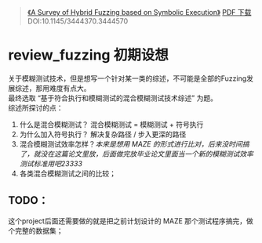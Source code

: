 >[《A Survey of Hybrid Fuzzing based on Symbolic Execution》](https://dl.acm.org/doi/abs/10.1145/3444370.3444570)
>[ PDF 下载](https://dl.acm.org/doi/pdf/10.1145/3444370.3444570)
>DOI:10.1145/3444370.3444570

# review_fuzzing 初期设想
关于模糊测试技术，但是想写一个针对某一类的综述，不可能是全部的Fuzzing发展综述，那用难度有点大。  
最终选取 “基于符合执行和模糊测试的混合模糊测试技术综述” 为题。  
综述所探讨的点：
1. 什么是混合模糊测试？ 混合模糊测试 = 模糊测试 + 符号执行  
2. 为什么加入符号执行？ 解决复杂路径 / 步入更深的路径  
3. 混合模糊测试效率怎样？*本来是想用 MAZE 的形式进行比对，后来没时间搞了，就没在这篇论文里放，后面做完放毕业论文里面当一个新的模糊测试效率测试标准用吧23333*
4. 各类混合模糊测试之间的比较；

## TODO：
这个project后面还需要做的就是把之前计划设计的 MAZE 那个测试程序搞完，做个完整的数据集；